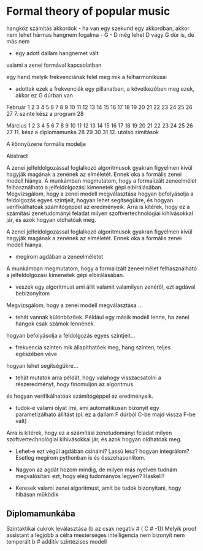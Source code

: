 # Formal theory of popular music

hangköz számítás
akkordok - ha van egy szekund egy akkordban, akkor nem lehet hármas
hangnem fogalma - G - D még lehet D vagy G dúr is, de más nem
   - egy adott dallam hangnemet vált

valami a zenei formával kapcsolatban

egy hand melyik frekvenciának felel meg
mik a felharmonikusai

 - adottak ezek a frekvenciák egy pillanatban, a következőben meg ezek, akkor ez G dúrban van

 Február
      1   2   3   4   5   6
 7   8   9   10  11  12  13
 14  15  16  17  18  19  20
 21  22  23  24  25  26  27   7. szinte kész a program
 28


 Március
      1   2   3   4   5   6
 7   8   9   10  11  12  13
 14  15  16  17  18  19  20
 21  22  23  24  25  26  27   11. kész a diplomamunka
 28  29  30  31               12. utolsó simítások

 A könnyűzene formális modelje    

 Abstract

 A zenei jelfeldolgozással foglalkozó algoritmusok gyakran figyelmen kívül hagyják magának a zenének az elméletét. Ennek oka a formális zenei modell hiánya. A munkámban megmutatom, hogy a formalizált zeneelmélet felhasználható a jelfeldolgozási kimenetek gépi elbírálásában. Megvizsgálom, hogy a zenei modell megválasztása hogyan befolyásolja a feldolgozás egyes szintjeit, hogyan lehet segítségükre, és hogyan verifikálhatóak számítógéppel az eredményeik. Arra is kitérek, hogy ez a számítási zenetudományi feladat milyen szoftvertechnológiai kihívásokkal jár, és azok hogyan oldhatóak meg.


 A zenei jelfeldolgozással foglalkozó algoritmusok gyakran figyelmen kívül hagyják magának a zenének az elméletét. Ennek oka a formális zenei modell hiánya.
  - megírom agdában a zeneelméletet   

 A munkámban megmutatom, hogy a formalizált zeneelmélet felhasználható a jelfeldolgozási kimenetek gépi elbírálásában.
  - veszek egy algoritmust ami állít valamit valamilyen zenéről, ezt agdával bebizonyítom   

 Megvizsgálom, hogy a zenei modell megválasztása ...
  - tehát vannak különbözőek. Például egy másik modell lenne, ha zenei hangok csak számok lennének.   

 hogyan befolyásolja a feldolgozás egyes szintjeit...
  - frekvencia szinten mik állapíthatóek meg, hang szinten, teljes egészében véve   

 hogyan lehet segítségükre...
  - tehát mutatok arra példát, hogy valahogy visszacsatolni a részeredményt, hogy finomuljon az algoritmus   

 és hogyan verifikálhatóak számítógéppel az eredményeik.
  - tudok-e valami olyat írni, ami automatikusan bizonyít egy parametizálható állítást (pl. ez a dallam F dúrból C-be majd vissza F-be vált)   

 Arra is kitérek, hogy ez a számítási zenetudományi feladat milyen szoftvertechnológiai kihívásokkal jár, és azok hogyan oldhatóak meg.
  - Lehet-e ezt végül agdában csinálni? Lassú lesz? hogyan integrálom? Esetleg megírom pythonban is és összehasonlítom.   


  - Nagyon az agdát hozom mindig, de milyen más nyelven tudnám megvalósítani ezt, hogy elég tudományos legyen? Haskell?

  - Keresek valami zenei algoritmust, amit be tudok bizonyítani, hogy hibásan működik

## Diplomamunkába

Szintaktikai cukrok leválasztása (b az csak negatív # ( C # -1))
Melyik proof assistant a legjobb a célra
mesterséges intelligencia nem bizonyít
nem temperált b #
additív szintézises modell
